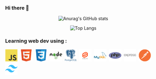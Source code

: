 ### Hi there 👋
<!--
**MarionOchem/MarionOchem** is a ✨ _special_ ✨ repository because its `README.md` (this file) appears on your GitHub profile.

Here are some ideas to get you started:

- 🔭 I’m currently working on ...
- 🌱 I’m currently learning ...
- 👯 I’m looking to collaborate on ...
- 🤔 I’m looking for help with ...
- 💬 Ask me about ...
- 📫 How to reach me: ...
- 😄 Pronouns: ...
- ⚡ Fun fact: ...
-->

<p align="center">
  <img src="https://github-readme-stats.vercel.app/api?username=MarionOchem&show_icons=true&theme=tokyonight&rank_icon=github" alt="Anurag's GitHub stats">
</p>

<p align="center">
  <img src="https://github-readme-stats.vercel.app/api/top-langs/?username=MarionOchem&layout=compact" alt="Top Langs">
</p>

### Learning web dev using : 
  <img src="https://github.com/devicons/devicon/blob/master/icons/javascript/javascript-original.svg" title="JavaScript" alt="JavaScript" width="40" height="40"/>&nbsp;
    <img src="https://github.com/devicons/devicon/blob/master/icons/html5/html5-original.svg" title="HTML5" alt="HTML" width="40" height="40"/>&nbsp;
     <img src="https://github.com/devicons/devicon/blob/master/icons/css3/css3-original.svg" title="css3" alt="css3" width="40" height="40"/>&nbsp;
      <img src="https://github.com/devicons/devicon/blob/master/icons/nodejs/nodejs-original-wordmark.svg" title="NodeJS" alt="NodeJS" width="40" height="40"/>&nbsp;
         <img src="https://github.com/devicons/devicon/blob/master/icons/postgresql/postgresql-plain-wordmark.svg" title="PostgreSQL" alt="PostgreSQL" width="40" height="40"/>&nbsp;
     <img src="https://github.com/devicons/devicon/blob/master/icons/svelte/svelte-original-wordmark.svg" title="Svelte" alt="Svelte" width="40" height="40"/>&nbsp;
          <img src="https://github.com/devicons/devicon/blob/master/icons/mysql/mysql-original-wordmark.svg" title="mySQL" alt="mySQL" width="40" height="40"/>&nbsp;
          <img src="https://github.com/devicons/devicon/blob/master/icons/php/php-original.svg" title="mySQL" alt="mySQL" width="40" height="40"/>&nbsp;
          <img src="https://github.com/devicons/devicon/blob/master/icons/express/express-original-wordmark.svg" title="mySQL" alt="mySQL" width="40" height="40"/>&nbsp;
          <img src="https://github.com/devicons/devicon/blob/master/icons/postman/postman-plain.svg" title="postman" alt="postman" width="40" height="40"/>&nbsp;
          <img src="https://github.com/devicons/devicon/blob/master/icons/tailwindcss/tailwindcss-original.svg" title="tailwindcss" alt="tailwindcss" width="40" height="40"/>&nbsp;

